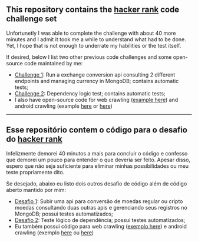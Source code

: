 ## This repository contains the [hacker rank](hackerrank.com/) code challenge set
Unfortunetly I was able to complete the challenge with about 40 more minutes and I admit it took me a while to understand what had to be done.
Yet, I hope that is not enough to underrate my habilities or the test itself.

If desired, below I list two other previous code challenges and some open-source code maintained by me:
- [Challenge 1](https://github.com/hurbcom/challenge-bravo/compare/master...ozzono:master): Run a exchange conversion api consulting 2 different endpoints and managing currency in MongoDB; contains automatic tests;
- [Challenge 2](https://github.com/ozzono/code-challenge/tree/release/hugo-virgilio/supply-labs): Dependency logic test; contains automatic tests;
- I also have open-source code for web crawling ([example here](https://github.com/ozzono/enel-invoice)) and android crawling (example [here](https://github.com/ozzono/pay-with-nubank) or [here](https://github.com/ozzono/omint-invoice))

---

## Esse repositório contem o código para o desafio do [hacker rank](hackerrank.com/)
Infelizmente demorei 40 minutos a mais para concluir o código e confesso que demorei um pouco para entender o que deveria ser feito.
Apesar disso, espero que não seja suficiente para eliminar minhas possibilidades ou meu teste propriamente dito.

Se desejado, abaixo eu listo dois outros desafio de código além de código aberto mantido por mim:
- [Desafio 1](https://github.com/hurbcom/challenge-bravo/compare/master...ozzono:master): Subir uma api para conversão de moedas regular ou cripto moedas consultando duas outras apis e gerenciando seus registros no MongoDB; possui testes automatizados;
- [Desafio 2](https://github.com/ozzono/code-challenge/tree/release/hugo-virgilio/supply-labs): Teste lógico de dependência; possui testes automatizados;
- Eu também possui código para web crawling ([exemplo here](https://github.com/ozzono/enel-invoice)) e android crawling (exemplo [here](https://github.com/ozzono/pay-with-nubank) ou [here](https://github.com/ozzono/omint-invoice))